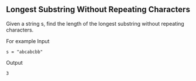 ## Longest Substring Without Repeating Characters

Given a string s, find the length of the longest substring without repeating characters.

For example
Input

```
s = "abcabcbb"
```

Output
```
3
```
